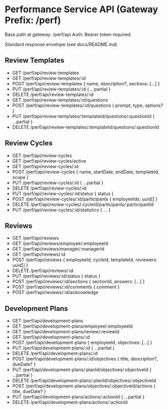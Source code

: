 # Performance Service API (Gateway Prefix: /perf)

Base path at gateway: /perf/api
Auth: Bearer token required.

Standard response envelope (see docs/README.md)

## Review Templates

- GET /perf/api/review-templates
- GET /perf/api/review-templates/:id
- POST /perf/api/review-templates { name, description?, sections: [...] }
- PUT /perf/api/review-templates/:id { ...partial }
- DELETE /perf/api/review-templates/:id
- GET /perf/api/review-templates/:id/questions
- POST /perf/api/review-templates/:id/questions { prompt, type, options? }
- PUT /perf/api/review-templates/:templateId/questions/:questionId { ...partial }
- DELETE /perf/api/review-templates/:templateId/questions/:questionId

## Review Cycles

- GET /perf/api/review-cycles
- GET /perf/api/review-cycles/active
- GET /perf/api/review-cycles/:id
- POST /perf/api/review-cycles { name, startDate, endDate, templateId, scope }
- PUT /perf/api/review-cycles/:id { ...partial }
- DELETE /perf/api/review-cycles/:id
- PUT /perf/api/review-cycles/:id/status { status }
- POST /perf/api/review-cycles/:id/participants { employeeIds: uuid[] }
- DELETE /perf/api/review-cycles/:cycleId/participants/:participantId
- PUT /perf/api/review-cycles/:id/statistics { ... }

## Reviews

- GET /perf/api/reviews
- GET /perf/api/reviews/employee/:employeeId
- GET /perf/api/reviews/manager/:managerId
- GET /perf/api/reviews/:id
- POST /perf/api/reviews { employeeId, cycleId, templateId, reviewers: uuid[] }
- DELETE /perf/api/reviews/:id
- PUT /perf/api/reviews/:id/status { status }
- POST /perf/api/reviews/:id/sections { sectionId, answers: [...] }
- POST /perf/api/reviews/:id/comments { comment }
- POST /perf/api/reviews/:id/acknowledge

## Development Plans

- GET /perf/api/development-plans
- GET /perf/api/development-plans/employee/:employeeId
- GET /perf/api/development-plans/review/:reviewId
- GET /perf/api/development-plans/:id
- POST /perf/api/development-plans { employeeId, objectives: [...] }
- PUT /perf/api/development-plans/:id { ...partial }
- DELETE /perf/api/development-plans/:id
- POST /perf/api/development-plans/:id/objectives { title, description?, dueDate? }
- PUT /perf/api/development-plans/:planId/objectives/:objectiveId { ...partial }
- DELETE /perf/api/development-plans/:planId/objectives/:objectiveId
- POST /perf/api/development-plans/objectives/:objectiveId/actions { title, dueDate? }
- PUT /perf/api/development-plans/actions/:actionId { ...partial }
- DELETE /perf/api/development-plans/actions/:actionId
